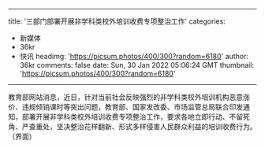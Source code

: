 
---
title: '三部门部署开展非学科类校外培训收费专项整治工作'
categories: 
 - 新媒体
 - 36kr
 - 快讯
headimg: 'https://picsum.photos/400/300?random=6180'
author: 36kr
comments: false
date: Sun, 30 Jan 2022 05:06:24 GMT
thumbnail: 'https://picsum.photos/400/300?random=6180'
---

<div>   
教育部网站消息，近日，针对当前社会反映强烈的非学科类校外培训机构恶意涨价、违规倾销课时等突出问题，教育部、国家发改委、市场监管总局联合印发通知，部署开展非学科类校外培训收费专项整治工作，要求各地立即行动、不留死角、严查重处，坚决整治花样翻新、形式多样侵害人民群众利益的培训收费行为。（界面）  
</div>
            